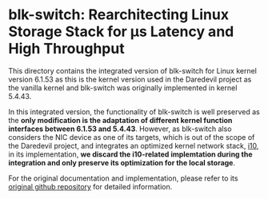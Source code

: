 # blk-switch: Rearchitecting Linux Storage Stack for μs Latency and High Throughput

This directory contains the integrated version of blk-switch for Linux kernel version 6.1.53 as this is the kernel version used in the Daredevil project as the vanilla kernel and blk-switch was originally implemented in kernel 5.4.43.

In this integrated version, the functionality of blk-switch is well preserved as the **only modification is the adaptation of different kernel function interfaces between 6.1.53 and 5.4.43**. 
However, as blk-switch also considers the NIC device as one of its targets, which is out of the scope of the Daredevil project, and integrates an optimized kernel network stack, [i10](https://www.usenix.org/conference/nsdi20/presentation/hwang), in its implementation, **we discard the i10-related implemtation during the integration and only preserve its optimization for the local storage**.

For the original documentation and implementation, please refer to its [original github repository](https://github.com/resource-disaggregation/blk-switch) for detailed information.
